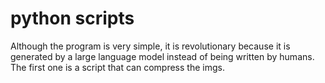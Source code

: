 # python scripts
Although the program is very simple, it is revolutionary because it is generated by a large language model instead of being written by humans.
The first one is a script that can compress the imgs.
